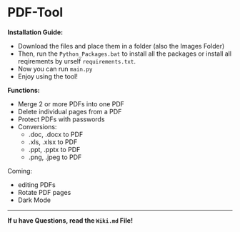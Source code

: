 # PDF-Tool

**Installation Guide:**
  - Download the files and place them in a folder (also the Images Folder)
  - Then, run the `Python_Packages.bat` to install all the packages or install all reqirements by urself `requirements.txt`.
  - Now you can run `main.py`
  - Enjoy using the tool!
  

**Functions:**
  - Merge 2 or more PDFs into one PDF
  - Delete individual pages from a PDF
  - Protect PDFs with passwords
  - Conversions:
    - .doc, .docx to PDF
    - .xls, .xlsx to PDF
    - .ppt, .pptx to PDF
    - .png, .jpeg to PDF
    
Coming:

- editing PDFs
- Rotate PDF pages
- Dark Mode

----------------------------------------------------

**If u have Questions, read the `Wiki.md` File!**
